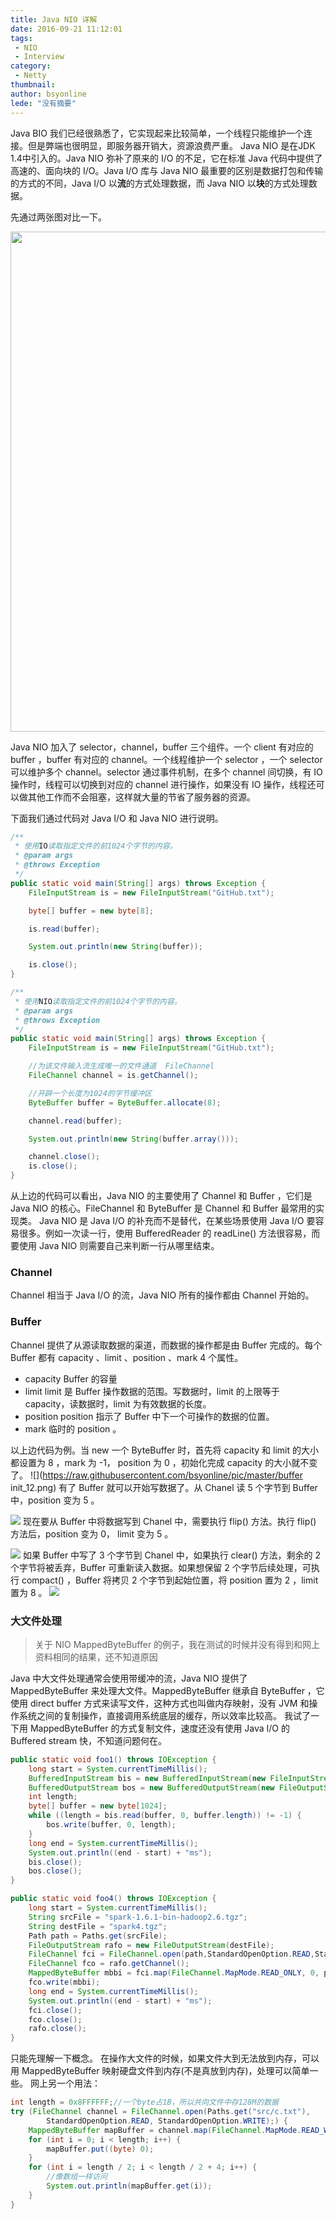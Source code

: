 ```yaml
---
title: Java NIO 详解
date: 2016-09-21 11:12:01
tags:
 - NIO
 - Interview
category: 
 - Netty
thumbnail: 
author: bsyonline
lede: "没有摘要"
---
```


Java BIO 我们已经很熟悉了，它实现起来比较简单，一个线程只能维护一个连接。但是弊端也很明显，即服务器开销大，资源浪费严重。
Java NIO 是在JDK 1.4中引入的。Java NIO 弥补了原来的 I/O 的不足，它在标准 Java 代码中提供了高速的、面向块的 I/O。Java I/O 库与 Java NIO 最重要的区别是数据打包和传输的方式的不同，Java I/O 以**流**的方式处理数据，而 Java NIO 以**块**的方式处理数据。

先通过两张图对比一下。

<img src="https://github.com/bsyonline/pic/blob/master/20191203/20191209205325.png?raw=true" style="width:800px">

Java NIO 加入了 selector，channel，buffer 三个组件。一个 client 有对应的 buffer ，buffer 有对应的 channel。一个线程维护一个 selector ，一个 selector 可以维护多个 channel。selector 通过事件机制，在多个 channel 间切换，有 IO 操作时，线程可以切换到对应的 channel 进行操作，如果没有 IO 操作，线程还可以做其他工作而不会阻塞，这样就大量的节省了服务器的资源。

下面我们通过代码对 Java I/O 和 Java NIO 进行说明。
```java
/**
 * 使用IO读取指定文件的前1024个字节的内容。
 * @param args
 * @throws Exception
 */
public static void main(String[] args) throws Exception {
    FileInputStream is = new FileInputStream("GitHub.txt");

    byte[] buffer = new byte[8];

    is.read(buffer);

    System.out.println(new String(buffer));

    is.close();
}

/**
 * 使用NIO读取指定文件的前1024个字节的内容。
 * @param args
 * @throws Exception
 */
public static void main(String[] args) throws Exception {
    FileInputStream is = new FileInputStream("GitHub.txt");

    //为该文件输入流生成唯一的文件通道  FileChannel
    FileChannel channel = is.getChannel();

    //开辟一个长度为1024的字节缓冲区
    ByteBuffer buffer = ByteBuffer.allocate(8);

    channel.read(buffer);

    System.out.println(new String(buffer.array()));

    channel.close();
    is.close();
}
```
从上边的代码可以看出，Java NIO 的主要使用了 Channel 和 Buffer ，它们是 Java NIO 的核心。FileChannel 和 ByteBuffer 是 Channel 和 Buffer 最常用的实现类。
Java NIO 是 Java I/O 的补充而不是替代，在某些场景使用 Java I/O 要容易很多。例如一次读一行，使用 BufferedReader 的 readLine() 方法很容易，而要使用 Java NIO 则需要自己来判断一行从哪里结束。
### Channel
Channel 相当于 Java I/O 的流，Java NIO 所有的操作都由 Channel 开始的。
### Buffer
Channel 提供了从源读取数据的渠道，而数据的操作都是由 Buffer 完成的。每个 Buffer 都有 capacity 、limit 、position 、mark 4 个属性。
* capacity
  Buffer 的容量
* limit
  limit 是 Buffer 操作数据的范围。写数据时，limit 的上限等于 capacity，读数据时，limit 为有效数据的长度。
* position
  position 指示了 Buffer 中下一个可操作的数据的位置。
* mark
  临时的 position 。

以上边代码为例。当 new 一个 ByteBuffer 时，首先将 capacity 和 limit 的大小都设置为 8 ，mark 为 -1， position 为 0 ，初始化完成 capacity 的大小就不变了。
![](https://raw.githubusercontent.com/bsyonline/pic/master/buffer init_12.png)
有了 Buffer 就可以开始写数据了。从 Chanel 读 5 个字节到 Buffer 中，position 变为 5 。

![](https://raw.githubusercontent.com/bsyonline/pic/master/20181014/buffer_write_1.png)
现在要从 Buffer 中将数据写到 Chanel 中，需要执行 flip() 方法。执行 flip() 方法后，position 变为 0， limit 变为 5 。

![](https://raw.githubusercontent.com/bsyonline/pic/master/buffer_flip_1.png)
如果 Buffer 中写了 3 个字节到 Chanel 中，如果执行 clear() 方法，剩余的 2 个字节将被丢弃，Buffer 可重新读入数据。如果想保留 2 个字节后续处理，可执行 compact() ，Buffer 将拷贝 2 个字节到起始位置，将 position 置为 2 ，limit 置为 8 。
![](https://raw.githubusercontent.com/bsyonline/pic/master/20181014/buffer_compact.png)

### 大文件处理
>关于 NIO MappedByteBuffer 的例子，我在测试的时候并没有得到和网上资料相同的结果，还不知道原因

Java 中大文件处理通常会使用带缓冲的流，Java NIO 提供了 MappedByteBuffer 来处理大文件。MappedByteBuffer 继承自 ByteBuffer ，它使用 direct buffer 方式来读写文件，这种方式也叫做内存映射，没有 JVM 和操作系统之间的复制操作，直接调用系统底层的缓存，所以效率比较高。
我试了一下用 MappedByteBuffer 的方式复制文件，速度还没有使用 Java I/O 的 Buffered stream 快，不知道问题何在。
```java
public static void foo1() throws IOException {
    long start = System.currentTimeMillis();
    BufferedInputStream bis = new BufferedInputStream(new FileInputStream(new File("spark-1.6.1-bin-hadoop2.6.tgz")));
    BufferedOutputStream bos = new BufferedOutputStream(new FileOutputStream("spark1.tgz"));
    int length;
    byte[] buffer = new byte[1024];
    while ((length = bis.read(buffer, 0, buffer.length)) != -1) {
        bos.write(buffer, 0, length);
    }
    long end = System.currentTimeMillis();
    System.out.println((end - start) + "ms");
    bis.close();
    bos.close();
}

public static void foo4() throws IOException {
    long start = System.currentTimeMillis();
    String srcFile = "spark-1.6.1-bin-hadoop2.6.tgz";
    String destFile = "spark4.tgz";
    Path path = Paths.get(srcFile);
    FileOutputStream rafo = new FileOutputStream(destFile);
    FileChannel fci = FileChannel.open(path,StandardOpenOption.READ,StandardOpenOption.WRITE);
    FileChannel fco = rafo.getChannel();
    MappedByteBuffer mbbi = fci.map(FileChannel.MapMode.READ_ONLY, 0, path.toFile().length());
    fco.write(mbbi);
    long end = System.currentTimeMillis();
    System.out.println((end - start) + "ms");
    fci.close();
    fco.close();
    rafo.close();
}
```
只能先理解一下概念。
在操作大文件的时候，如果文件大到无法放到内存，可以用 MappedByteBuffer 映射硬盘文件到内存(不是真放到内存)，处理可以简单一些。
网上另一个用法：
```java
int length = 0x8FFFFFF;//一个byte占1B，所以共向文件中存128M的数据
try (FileChannel channel = FileChannel.open(Paths.get("src/c.txt"),
        StandardOpenOption.READ, StandardOpenOption.WRITE);) {
    MappedByteBuffer mapBuffer = channel.map(FileChannel.MapMode.READ_WRITE, 0, length);
    for (int i = 0; i < length; i++) {
        mapBuffer.put((byte) 0);
    }
    for (int i = length / 2; i < length / 2 + 4; i++) {
        //像数组一样访问
        System.out.println(mapBuffer.get(i));
    }
}
```

